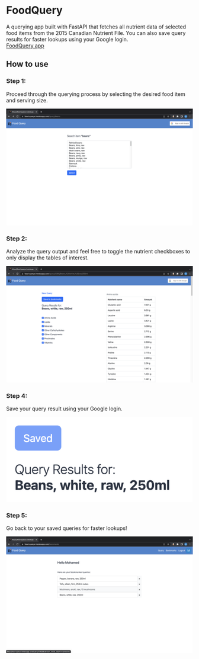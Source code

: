 # FoodQuery

A querying app built with FastAPI that fetches all nutrient data of selected food items from the
2015 Canadian Nutrient File. You can also save query results for faster lookups using your Google login.
<br />
[FoodQuery app](https://food-queryx.herokuapp.com/query)

## How to use 

### Step 1:
Proceed through the querying process by selecting the desired food item and serving size.

![alt text](app/static/img/food-query_screenshot1.png)

### Step 2:
Analyze the query output and feel free to toggle the nutrient checkboxes to only display 
the tables of interest. 

![alt text](app/static/img/food-query_screenshot2.png)

### Step 4:
Save your query result using your Google login.

![alt text](app/static/img/food-query_screenshot3.png)

### Step 5:
Go back to your saved queries for faster lookups!

![alt text](app/static/img/food-query_screenshot4.png)